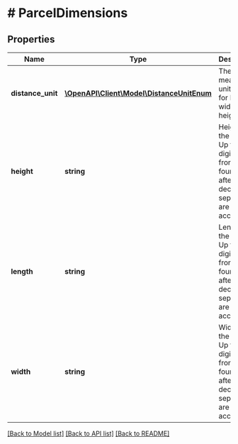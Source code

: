# # ParcelDimensions

## Properties

Name | Type | Description | Notes
------------ | ------------- | ------------- | -------------
**distance_unit** | [**\OpenAPI\Client\Model\DistanceUnitEnum**](DistanceUnitEnum.md) | The measure unit used for length, width and height. | [optional]
**height** | **string** | Height of the parcel. Up to six digits in front and four digits after the decimal separator are accepted. | [optional]
**length** | **string** | Length of the Parcel. Up to six digits in front and four digits after the decimal separator are accepted. | [optional]
**width** | **string** | Width of the Parcel. Up to six digits in front and four digits after the decimal separator are accepted. | [optional]

[[Back to Model list]](../../README.md#models) [[Back to API list]](../../README.md#endpoints) [[Back to README]](../../README.md)
